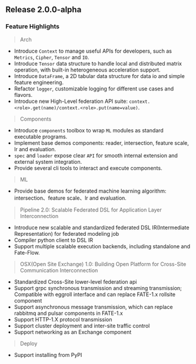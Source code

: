 ## Release 2.0.0-alpha
### Feature Highlights
> Arch
* Introduce `Context` to manage useful APIs for developers, such as `Metrics`, `Cipher`, `Tensor` and `IO`.
* Introduce `Tensor` data structure to handle local and distributed matrix operation, with built-in heterogeneous acceleration support. 
* Introduce `DataFrame`, a 2D tabular data structure for data io and simple feature engineering.
* Refactor `logger`, customizable logging for different use cases and flavors.
* Introduce new High-Level federation API suite: `context.<role>.get(name)/context.<role>.put(name=value)`.


> Components
* Introduce `components` toolbox to wrap `ML` modules as standard executable programs.
* Implement base demos components: reader, intersection, feature scale, lr and evaluation. 
* `spec` and `loader` expose clear `API` for smooth internal extension and external system integration. 
* Provide several cli tools to interact and execute components.

> ML
* Provide base demos for federated machine learning algorithm: intersection、feature scale、lr and evaluation.

> Pipeline 2.0:  Scalable Federated DSL for Application Layer Interconnection
* Introduce new scalable and standardized federated DSL IR(Intermediate Representation) for federated modeling job
* Compiler python client to DSL IR
* Support multiple scalable execution backends, including standalone and Fate-Flow.


> OSX(Open Site Exchange) 1.0: Building Open Platform for Cross-Site Communication Interconnection
* Standardized Cross-Site lower-level federation api
* Support grpc synchronous transmission and streaming transmission; Compatible with eggroll interface and can replace FATE-1.x rollsite component
* Support asynchronous message transmission, which can replace rabbitmq and pulsar components in FATE-1.x
* Support HTTP-1.X protocol transmission
* Support cluster deployment and inter-site traffic control
* Support networking as an Exchange component

> Deploy
* Support installing from PyPI

